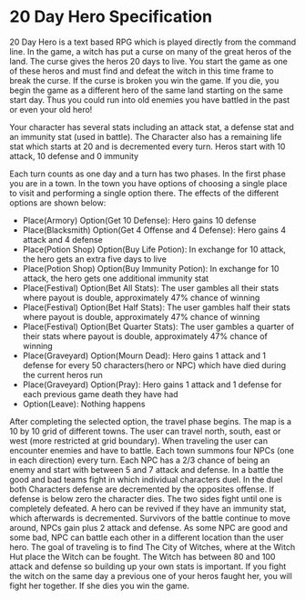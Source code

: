 # 20 Day Hero Specification

20 Day Hero is a text based RPG which is played directly from the command line.  In the game, a witch has put a curse on many of the great heros of the land.  The curse gives the heros 20 days to live.  You start the game as one of these heros and must find and defeat the witch in this time frame to break the curse.  If the curse is broken you win the game.  If you die, you begin the game as a different hero of the same land starting on the same start day. Thus you could run into old enemies you have battled in the past or even your old hero! 

Your character has several stats including an attack stat, a defense stat and an immunity stat (used in battle). The Character also has a remaining life stat which starts at 20 and is decremented every turn. Heros start with 10 attack, 10 defense and 0 immunity

Each turn counts as one day and a turn has two phases. In the first phase you are in a town.  In the town you have options of choosing a single place to visit and performing a single option there.  The effects of the different options are shown below:

- Place(Armory) Option(Get 10 Defense): Hero gains 10 defense
- Place(Blacksmith) Option(Get 4 Offense and 4 Defense): Hero gains 4 attack and 4 defense
- Place(Potion Shop) Option(Buy Life Potion): In exchange for 10 attack, the hero gets an extra five days to live
- Place(Potion Shop) Option(Buy Immunity Potion): In exchange for 10 attack, the hero gets one additional immunity stat
- Place(Festival) Option(Bet All Stats): The user gambles all their stats where payout is double, approximately 47% chance of winning
- Place(Festival) Option(Bet Half Stats): The user gambles half their stats where payout is double, approximately 47% chance of winning
- Place(Festival) Option(Bet Quarter Stats): The user gambles a quarter of their stats where payout is double, approximately 47% chance of winning
- Place(Graveyard) Option(Mourn Dead): Hero gains 1 attack and 1 defense for every 50 characters(hero or NPC) which have died during the current heros run
- Place(Graveyard) Option(Pray): Hero gains 1 attack and 1 defense for each previous game death they have had
- Option(Leave): Nothing happens

After completing the selected option, the travel phase begins. The map is a 10 by 10 grid of different towns. The user can travel north, south, east or west (more restricted at grid boundary). When traveling the user can encounter enemies and have to battle. Each town summons four NPCs (one in each direction) every turn.  Each NPC has a 2/3 chance of being an enemy and start with between 5 and 7 attack and defense.  In a battle the good and bad teams fight in which individual characters duel. In the duel both Characters defense are decremented by the opposites offense. If defense is below zero the character dies. The two sides fight until one is completely defeated. A hero can be revived if they have an immunity stat, which afterwards is decremented. Survivors of the battle continue to move around, NPCs gain plus 2 attack and defense. As some NPC are good and some bad, NPC can battle each other in a different location than the user hero. The goal of traveling is to find The City of Witches, where at the Witch Hut place the Witch can be fought. The Witch has between 80 and 100 attack and defense so building up your own stats is important. If you fight the witch on the same day a previous one of your heros faught her, you will fight her together.  If she dies you win the game.

